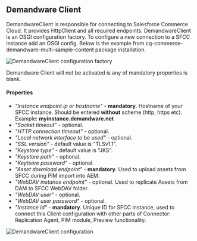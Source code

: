 <!--~~~~~~~~~~~~~~~~~~~~~~~~~~~~~~~~~~~~~~~~~~~~~~~~~~~~~~~~~~~~~~~~~~~~~~~~~~~~
  ~ Copyright 2018 Adobe Systems Incorporated
  ~
  ~ Licensed under the Apache License, Version 2.0 (the "License");
  ~ you may not use this file except in compliance with the License.
  ~ You may obtain a copy of the License at
  ~
  ~     http://www.apache.org/licenses/LICENSE-2.0
  ~
  ~ Unless required by applicable law or agreed to in writing, software
  ~ distributed under the License is distributed on an "AS IS" BASIS,
  ~ WITHOUT WARRANTIES OR CONDITIONS OF ANY KIND, either express or implied.
  ~ See the License for the specific language governing permissions and
  ~ limitations under the License.
  ~~~~~~~~~~~~~~~~~~~~~~~~~~~~~~~~~~~~~~~~~~~~~~~~~~~~~~~~~~~~~~~~~~~~~~~~~~~-->
  
## Demandware Client 
DemandwareClient is responsible for connecting to Salesforce Commerce Cloud. It provides HttpClient and all required endpoints. DemandwareClient is an OSGI configuration factory. To configure a new connection to a SFCC instance add an OSGI config. Below is the example from cq-commerce-demandware-multi-sample-content package installation. 

![DemandwareClient configuration factory](/documentation/images/DemandwareClientConfigFactory.png)

Demandware Client will not be activated is any of mandatory properties is blank.

#### Properties
* *"Instance endpoint ip or hostname"* - **mandatory**. Hostname of your SFCC instance. Should be entered **without** scheme (http, https etc). Example: **myinstance.demandware.net**
* *"Socket timeout"* - optional.
* *"HTTP connection timeout"* - optional.
* *"Local network interface to be used"* - optional.
* *"SSL version"* - default value is "TLSv1.1".
* *"Keystore type"* - default value is "JKS". 
* *"Keystore path"* - optional.
* *"Keytsore password"* - optional.
* *"Asset download endpoint"* - **mandatory**. Used to upload assets from SFCC during PIM import into AEM.
* *"WebDAV instance endpoint"* - optional. Used to replicate Assets from DAM to SFCC WebDAV folder. 
* *"WebDAV user"* - optional. 
* *"WebDAV user password"* - optional.
* *"Instance id"* - **mandatory**. Unique ID for SFCC instance, used to connect this Client configuration with other parts of Connector: Replication Agent, PIM module, Preview functionality.

![DemandwareClient configuration](/documentation/images/DemandwareClientConfig.png)

